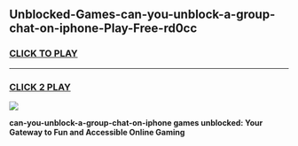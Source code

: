 
## Unblocked-Games-can-you-unblock-a-group-chat-on-iphone-Play-Free-rd0cc
<h3>
<a href="https://premium76.site?title=can-you-unblock-a-group-chat-on-iphone&ref=12A">CLICK TO PLAY</a></h3>
<hr>

<h3>
<a href="https://premium76.site?title=can-you-unblock-a-group-chat-on-iphone&ref=12A">CLICK 2 PLAY</a>
  
</h3>

<a href="https://premium76.site?title=can-you-unblock-a-group-chat-on-iphone&ref=12A"><img src="https://clearcache.store/games.png"></a>


**can-you-unblock-a-group-chat-on-iphone games unblocked: Your Gateway to Fun and Accessible Online Gaming**
